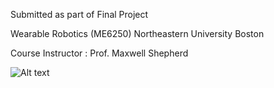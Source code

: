 Submitted as part of Final Project 

Wearable Robotics (ME6250) Northeastern University Boston

Course Instructor : Prof. Maxwell Shepherd


![Alt text](images/FIRI_Math.png)
